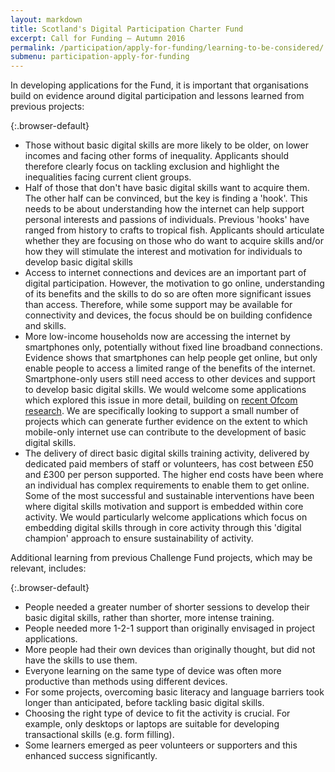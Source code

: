 ```yaml
---
layout: markdown
title: Scotland's Digital Participation Charter Fund
excerpt: Call for Funding – Autumn 2016
permalink: /participation/apply-for-funding/learning-to-be-considered/
submenu: participation-apply-for-funding
---
```


In developing applications for the Fund, it is important that organisations build on evidence around digital participation and lessons learned from previous projects:

{:.browser-default}
* Those without basic digital skills are more likely to be older, on lower incomes and facing other forms of inequality. Applicants should therefore clearly focus on tackling exclusion and highlight the inequalities facing current client groups.
* Half of those that don't have basic digital skills want to acquire them. The other half can be convinced, but the key is finding a &#39;hook&#39;. This needs to be about understanding how the internet can help support personal interests and passions of individuals. Previous &#39;hooks&#39; have ranged from history to crafts to tropical fish. Applicants should articulate whether they are focusing on those who do want to acquire skills and/or how they will stimulate the interest and motivation for individuals to develop basic digital skills
* Access to internet connections and devices are an important part of digital participation. However, the motivation to go online, understanding of its benefits and the skills to do so are often more significant issues than access. Therefore, while some support may be available for connectivity and devices, the focus should be on building confidence and skills.
* More low-income households now are accessing the internet by smartphones only, potentially without fixed line broadband connections. Evidence shows that smartphones can help people get online, but only enable people to access a limited range of the benefits of the internet. Smartphone-only users still need access to other devices and support to develop basic digital skills. We would welcome some applications which explored this issue in more detail, building on [recent Ofcom research](https://www.ofcom.org.uk/research-and-data/telecoms-research/smartphone-by-default-2016).  We are specifically looking to support a small number of projects which can generate further evidence on the extent to which mobile-only internet use can contribute to the development of basic digital skills.
* The delivery of direct basic digital skills training activity, delivered by dedicated paid members of staff or volunteers, has cost between £50 and £300 per person supported. The higher end costs have been where an individual has complex requirements to enable them to get online.  Some of the most successful and sustainable interventions have been where digital skills motivation and support is embedded within core activity. We would particularly welcome applications which focus on embedding digital skills through in core activity through this &#39;digital champion&#39; approach to ensure sustainability of activity.

Additional learning from previous Challenge Fund projects, which may be relevant, includes:

{:.browser-default}
* People needed a greater number of shorter sessions to develop their basic digital skills, rather than shorter, more intense training.
* People needed more 1-2-1 support than originally envisaged in project applications.
* More people had their own devices than originally thought, but did not have the skills to use them.
* Everyone learning on the same type of device was often more productive than methods using different devices.
* For some projects, overcoming basic literacy and language barriers took longer than anticipated, before tackling basic digital skills.
* Choosing the right type of device to fit the activity is crucial. For example, only desktops or laptops are suitable for developing transactional skills (e.g. form filling).
* Some learners emerged as peer volunteers or supporters and this enhanced success significantly.